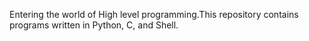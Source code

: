 Entering the world of High level programming.This repository contains programs written in Python, C, and Shell.
